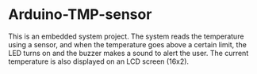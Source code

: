 # Arduino-TMP-sensor
This is an embedded system project. The system reads the temperature using a sensor, and when the temperature goes above a certain limit, the LED turns on and the buzzer makes a sound to alert the user. The current temperature is also displayed on an LCD screen (16x2).
